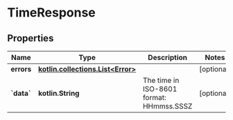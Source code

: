 
# TimeResponse

## Properties
| Name | Type | Description | Notes |
| ------------ | ------------- | ------------- | ------------- |
| **errors** | [**kotlin.collections.List&lt;Error&gt;**](Error.md) |  |  [optional] |
| **&#x60;data&#x60;** | **kotlin.String** | The time in ISO-8601 format: HHmmss.SSSZ |  [optional] |



